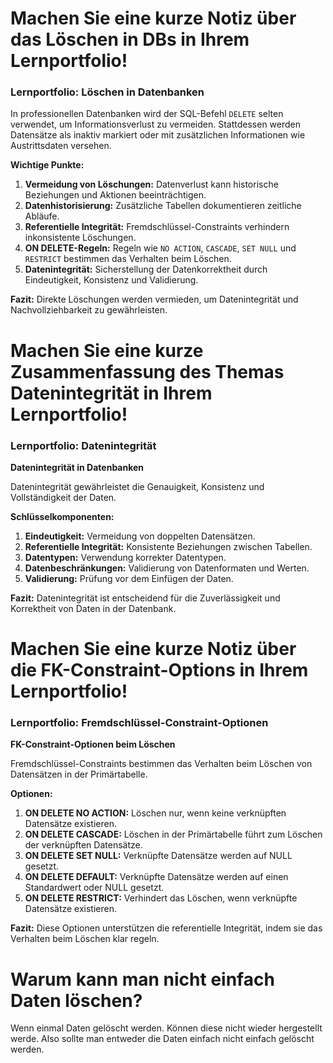 # Machen Sie eine kurze Notiz über das Löschen in DBs in Ihrem Lernportfolio!

### Lernportfolio: Löschen in Datenbanken

In professionellen Datenbanken wird der SQL-Befehl `DELETE` selten verwendet, um Informationsverlust zu vermeiden. Stattdessen werden Datensätze als inaktiv markiert oder mit zusätzlichen Informationen wie Austrittsdaten versehen.

**Wichtige Punkte:**
1. **Vermeidung von Löschungen:** Datenverlust kann historische Beziehungen und Aktionen beeinträchtigen.
2. **Datenhistorisierung:** Zusätzliche Tabellen dokumentieren zeitliche Abläufe.
3. **Referentielle Integrität:** Fremdschlüssel-Constraints verhindern inkonsistente Löschungen.
4. **ON DELETE-Regeln:** Regeln wie `NO ACTION`, `CASCADE`, `SET NULL` und `RESTRICT` bestimmen das Verhalten beim Löschen.
5. **Datenintegrität:** Sicherstellung der Datenkorrektheit durch Eindeutigkeit, Konsistenz und Validierung.

**Fazit:** Direkte Löschungen werden vermieden, um Datenintegrität und Nachvollziehbarkeit zu gewährleisten.

# Machen Sie eine kurze Zusammenfassung des Themas Datenintegrität in Ihrem Lernportfolio!


### Lernportfolio: Datenintegrität

**Datenintegrität in Datenbanken**

Datenintegrität gewährleistet die Genauigkeit, Konsistenz und Vollständigkeit der Daten.

**Schlüsselkomponenten:**
1. **Eindeutigkeit:** Vermeidung von doppelten Datensätzen.
2. **Referentielle Integrität:** Konsistente Beziehungen zwischen Tabellen.
3. **Datentypen:** Verwendung korrekter Datentypen.
4. **Datenbeschränkungen:** Validierung von Datenformaten und Werten.
5. **Validierung:** Prüfung vor dem Einfügen der Daten.

**Fazit:** Datenintegrität ist entscheidend für die Zuverlässigkeit und Korrektheit von Daten in der Datenbank.

# Machen Sie eine kurze Notiz über die FK-Constraint-Options in Ihrem Lernportfolio!


### Lernportfolio: Fremdschlüssel-Constraint-Optionen

**FK-Constraint-Optionen beim Löschen**

Fremdschlüssel-Constraints bestimmen das Verhalten beim Löschen von Datensätzen in der Primärtabelle.

**Optionen:**
1. **ON DELETE NO ACTION:** Löschen nur, wenn keine verknüpften Datensätze existieren.
2. **ON DELETE CASCADE:** Löschen in der Primärtabelle führt zum Löschen der verknüpften Datensätze.
3. **ON DELETE SET NULL:** Verknüpfte Datensätze werden auf NULL gesetzt.
4. **ON DELETE DEFAULT:** Verknüpfte Datensätze werden auf einen Standardwert oder NULL gesetzt.
5. **ON DELETE RESTRICT:** Verhindert das Löschen, wenn verknüpfte Datensätze existieren.

**Fazit:** Diese Optionen unterstützen die referentielle Integrität, indem sie das Verhalten beim Löschen klar regeln.

# Warum kann man nicht einfach Daten löschen?

Wenn einmal Daten gelöscht werden. Können diese nicht wieder hergestellt werde. Also sollte man entweder die Daten einfach nicht einfach gelöscht werden.